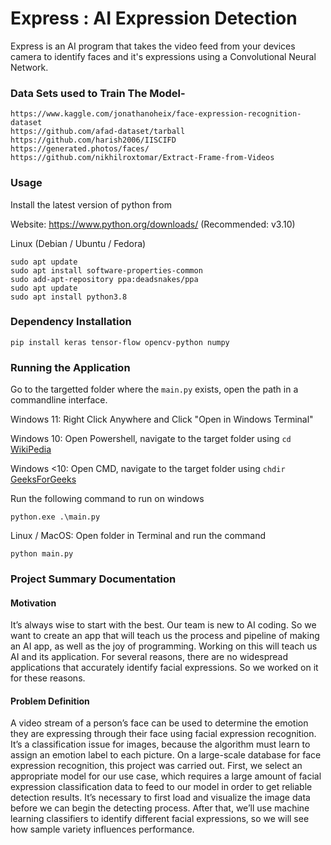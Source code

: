 # Express : AI Expression Detection
Express is an AI program that takes the video feed from your devices camera to identify faces and it's expressions using a Convolutional Neural Network. 


### Data Sets used to Train The Model- 
```
https://www.kaggle.com/jonathanoheix/face-expression-recognition-dataset
https://github.com/afad-dataset/tarball
https://github.com/harish2006/IISCIFD
https://generated.photos/faces/
https://github.com/nikhilroxtomar/Extract-Frame-from-Videos
```

### Usage 
Install the latest version of python from 

Website: https://www.python.org/downloads/ 
(Recommended: v3.10) 

Linux (Debian / Ubuntu / Fedora)
```
sudo apt update
sudo apt install software-properties-common
sudo add-apt-repository ppa:deadsnakes/ppa
sudo apt update
sudo apt install python3.8
```


### Dependency Installation
```
pip install keras tensor-flow opencv-python numpy
```

### Running the Application 
Go to the targetted folder where the ``main.py`` exists, open the path in a commandline interface. 

Windows 11: Right Click Anywhere and Click "Open in Windows Terminal"

Windows 10: Open Powershell, navigate to the target folder using ``cd`` [WikiPedia](https://en.wikipedia.org/wiki/Cd_(command))

Windows <10: Open CMD, navigate to the target folder using ``chdir`` [GeeksForGeeks](https://www.geeksforgeeks.org/cd-cmd-command)

Run the following command to run on windows
```
python.exe .\main.py
```

Linux / MacOS: Open folder in Terminal and run the command 
```
python main.py
```

### Project Summary Documentation 

#### Motivation 
It’s always wise to start with the best. Our team is new to AI coding. So we want to create an app that will teach us the process and pipeline of making an AI app, as well as the joy of programming. Working on this will teach us AI and its application. For several reasons, there are no widespread applications that accurately identify facial expressions. So we worked on it for these reasons.

#### Problem Definition 
A video stream of a person’s face can be used to determine the emotion they are expressing through their face using facial expression recognition. It’s a classification issue for images, because the algorithm must learn to assign an emotion label to each picture. On a large-scale database for face expression recognition, this project was carried out. First, we select an appropriate model for our use case, which requires a large amount of facial expression classification data to feed to our model in order to get reliable detection results. It’s necessary to first load and visualize the image data before we can begin the detecting process. After that, we’ll use machine learning classifiers to identify different facial expressions, so we will see how sample variety influences performance.


